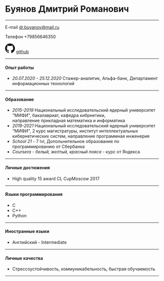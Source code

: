 Буянов Дмитрий Романович
==========
-----------
E-mail dr.buyanov@mail.ru  

Телефон +79856646350 
  
![](logo.png) [github](https://github.com/Dasnur)

---------------------------------

#### Опыт работы

+ *20.07.2020 - 25.12.2020* Стажер-аналитик, Альфа-банк, Департамент информационных технологий
---------

#### Образование  

+ *2015-2019* Национальный исследовательский ядерный университет "МИФИ", бакалавриат, кафедра кибрнетики,  
направление прикладная математика и информатика
+ *2019-2021* Национальный исследовательский ядерный университет "МИФИ", 2 курс магистратуры, институт интеллектуальных кибернетических систем, направление программная инженерия
+ *School 21* - 7 lvl, Допольнительное образование по программированию от Сбербанка
+ *Сoursera - белый, желтый, красный пояса* - курс от Яндекса

--------
#### Личные достижения

+ High quality 15 award CL CupMoscow 2017

---------
#### Языки программирования

+ C
+ С++
+ Python
------

#### Иностранные языки

+ Английский - Intermediate

-------
#### Личные качества
+ Стрессоустойчивость, коммуникабельность, быстрая обучаемость
-------
